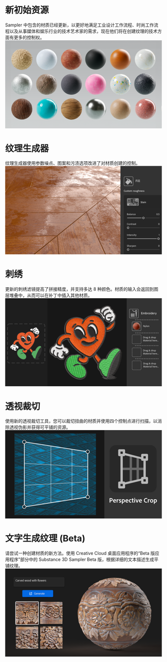 # 新初始资源
Sampler 中包含的材质已经更新，以更好地满足工业设计工作流程、时尚工作流程以及从事媒体和娱乐行业的技术艺术家的需求，现在他们将在创建纹理的技术方面有更多的控制权。
![visual](NewStarterContent.png)

# 纹理生成器
纹理生成器使用参数噪点、图案和污渍选项改进了对材质创建的控制。
![visual](sa_whats-new-screen_v4-3-0_generators.png)

# 刺绣
更新的刺绣滤镜提高了拼接精度，并支持多达 8 种颜色。材质的输入会返回到图层堆叠中，从而可以在补丁中插入其他材质。
![visual](Embroideryv3.png)

# 透视裁切
使用新的透视裁切工具，您可以裁切扭曲的材质并使用四个控制点进行扫描，以消除透视伪影并获得可平铺的资源。
![visual](PerspectiveCropTool.png)

# 文字生成纹理 (Beta)
请尝试一种创建材质的新方法。使用 Creative Cloud 桌面应用程序的“Beta 版应用程序”部分中的 Substance 3D Sampler Beta 版，根据详细的文本描述生成平铺纹理。
![visual](sa_whats_new_screen_v4_2_1_generative_textures.png)
